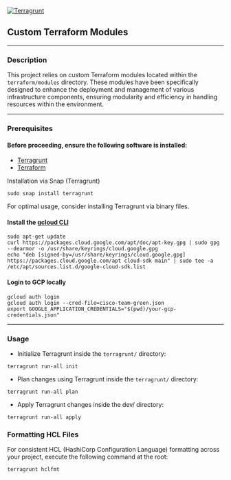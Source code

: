 [![Terragrunt](https://github.com/DTG-cisco/devops-team-green-2/actions/workflows/terragrant.yml/badge.svg?branch=main)](https://github.com/DTG-cisco/devops-team-green-2/actions/workflows/terragrant.yml)
## Custom Terraform Modules

---------------------------
### Description

This project relies on custom Terraform modules located within the `terraform/modules` directory. These modules have been specifically designed to enhance the deployment and management of various infrastructure components, ensuring modularity and efficiency in handling resources within the environment.

---------------------------

### Prerequisites
#### Before proceeding, ensure the following software is installed:

- [Terragrunt](https://terragrunt.gruntwork.io/docs/getting-started/install/) 
- [Terraform](https://developer.hashicorp.com/terraform/install)

Installation via Snap (Terragrunt)
```shell
sudo snap install terragrunt
```
For optimal usage, consider installing Terragrunt via binary files.

#### Install the [ gcloud CLI](https://cloud.google.com/sdk/docs/install#deb)
```shell
sudo apt-get update
curl https://packages.cloud.google.com/apt/doc/apt-key.gpg | sudo gpg --dearmor -o /usr/share/keyrings/cloud.google.gpg
echo "deb [signed-by=/usr/share/keyrings/cloud.google.gpg] https://packages.cloud.google.com/apt cloud-sdk main" | sudo tee -a /etc/apt/sources.list.d/google-cloud-sdk.list
```

#### Login to GCP locally 
```shell
gcloud auth login
gcloud auth login --cred-file=cisco-team-green.json
export GOOGLE_APPLICATION_CREDENTIALS="$(pwd)/your-gcp-credentials.json"
```
---------------------------
### Usage
- Initialize Terragrunt inside the `terragrunt/` directory:
```shell
terragrunt run-all init
```

- Plan changes using Terragrunt inside the `terragrunt/` directory:
```shell
terragrunt run-all plan
```

- Apply Terragrunt changes inside the dev/ directory:
```shell
terragrunt run-all apply
```

### Formatting HCL Files
For consistent HCL (HashiCorp Configuration Language) formatting across your project, execute the following command at the root:
```shell
terragrunt hclfmt
```